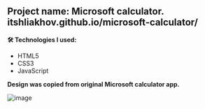 Project name: **Microsoft calculator**.
**itshliakhov.github.io/microsoft-calculator/**
------
**🛠 Technologies I used:**

* HTML5
* CSS3
* JavaScript

**Design was copied from original Microsoft calculator app.**

![image](https://user-images.githubusercontent.com/110263140/229297130-11a436ed-34b6-45e0-a236-f96b717ad79a.png)
